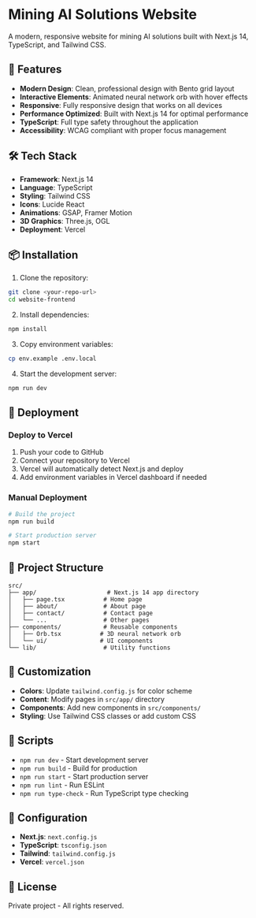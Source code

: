 # Mining AI Solutions Website

A modern, responsive website for mining AI solutions built with Next.js 14, TypeScript, and Tailwind CSS.

## 🚀 Features

- **Modern Design**: Clean, professional design with Bento grid layout
- **Interactive Elements**: Animated neural network orb with hover effects
- **Responsive**: Fully responsive design that works on all devices
- **Performance Optimized**: Built with Next.js 14 for optimal performance
- **TypeScript**: Full type safety throughout the application
- **Accessibility**: WCAG compliant with proper focus management

## 🛠️ Tech Stack

- **Framework**: Next.js 14
- **Language**: TypeScript
- **Styling**: Tailwind CSS
- **Icons**: Lucide React
- **Animations**: GSAP, Framer Motion
- **3D Graphics**: Three.js, OGL
- **Deployment**: Vercel

## 📦 Installation

1. Clone the repository:
```bash
git clone <your-repo-url>
cd website-frontend
```

2. Install dependencies:
```bash
npm install
```

3. Copy environment variables:
```bash
cp env.example .env.local
```

4. Start the development server:
```bash
npm run dev
```

## 🚀 Deployment

### Deploy to Vercel

1. Push your code to GitHub
2. Connect your repository to Vercel
3. Vercel will automatically detect Next.js and deploy
4. Add environment variables in Vercel dashboard if needed

### Manual Deployment

```bash
# Build the project
npm run build

# Start production server
npm start
```

## 📁 Project Structure

```
src/
├── app/                    # Next.js 14 app directory
│   ├── page.tsx           # Home page
│   ├── about/             # About page
│   ├── contact/           # Contact page
│   └── ...                # Other pages
├── components/            # Reusable components
│   ├── Orb.tsx           # 3D neural network orb
│   └── ui/               # UI components
└── lib/                   # Utility functions
```

## 🎨 Customization

- **Colors**: Update `tailwind.config.js` for color scheme
- **Content**: Modify pages in `src/app/` directory
- **Components**: Add new components in `src/components/`
- **Styling**: Use Tailwind CSS classes or add custom CSS

## 📝 Scripts

- `npm run dev` - Start development server
- `npm run build` - Build for production
- `npm run start` - Start production server
- `npm run lint` - Run ESLint
- `npm run type-check` - Run TypeScript type checking

## 🔧 Configuration

- **Next.js**: `next.config.js`
- **TypeScript**: `tsconfig.json`
- **Tailwind**: `tailwind.config.js`
- **Vercel**: `vercel.json`

## 📄 License

Private project - All rights reserved.
